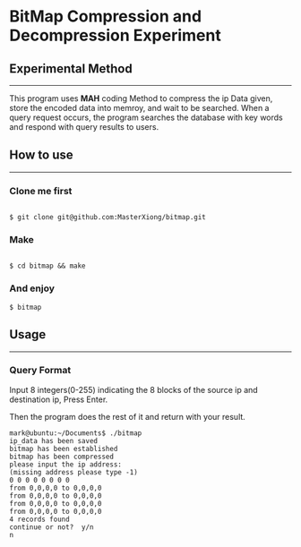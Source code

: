 # BitMap Compression and Decompression Experiment

## Experimental Method
---
This program uses **MAH** coding Method to compress the ip Data given, store the encoded data into memroy, and wait to be searched. When a query request occurs, the program searches the database with key words and respond with query results to users.

## How to use
---
### Clone me first

``` shell

$ git clone git@github.com:MasterXiong/bitmap.git

```

### Make

``` shell

$ cd bitmap && make

```

### And enjoy
``` shell
$ bitmap
```

## Usage
---

### Query Format

Input 8 integers(0-255) indicating the 8 blocks of the source ip and destination ip, Press Enter.

Then the program does the rest of it and return with your result.

``` shell
mark@ubuntu:~/Documents$ ./bitmap
ip_data has been saved
bitmap has been established
bitmap has been compressed
please input the ip address:
(missing address please type -1)
0 0 0 0 0 0 0 0
from 0,0,0,0 to 0,0,0,0
from 0,0,0,0 to 0,0,0,0
from 0,0,0,0 to 0,0,0,0
from 0,0,0,0 to 0,0,0,0
4 records found
continue or not?  y/n
n

```

